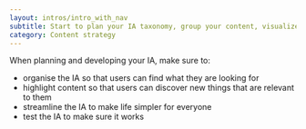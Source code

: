 ```yaml
---
layout: intros/intro_with_nav
subtitle: Start to plan your IA taxonomy, group your content, visualize your IA and develop the menu.
category: Content strategy
---
```

When planning and developing your IA, make sure to:
- organise the IA so that users can find what they are looking for
- highlight content so that users can discover new things that are relevant to them
- streamline the IA to make life simpler for everyone
- test the IA to make sure it works

